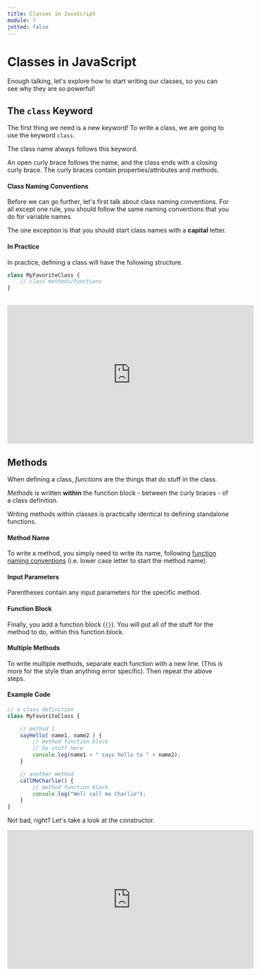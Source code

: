 ```yaml
---
title: Classes in JavaScript
module: 7
jotted: false
---
```


# Classes in JavaScript

Enough talking, let's explore how to start writing our classes, so you can see why they are so powerful!

## The `class` Keyword

The first thing we need is a new keyword! To write a class, we are going to use the keyword `class`.

The class name always follows this keyword.

An open curly brace follows the name, and the class ends with a closing curly brace.  The curly braces contain properties/attributes and methods.

#### Class Naming Conventions

Before we can go further, let's first talk about class naming conventions. For all except one rule, you should follow the same naming conventions that you do for variable names.

The one exception is that you should start class names with a **capital** letter.

#### In Practice

In practice, defining a class will have the following structure.

```js
class MyFavoriteClass {
    // class methods/functions
}
```
<br/>
<iframe width="560" height="315" src="https://www.youtube.com/embed/IXiYpXsUqA4" frameborder="0" allow="accelerometer; autoplay; encrypted-media; gyroscope; picture-in-picture" allowfullscreen></iframe>

## Methods

When defining a class, _functions_ are the things that do stuff in the class.

_Methods_ is written **within** the function block - between the curly braces - of a class definition.

Writing methods within classes is practically identical to defining standalone functions.

#### Method Name

To write a method, you simply need to write its name, following [function naming conventions]({{site.baseurl}}/modules/week-10/defining-functions/#naming-functions) (i.e. lower case letter to start the method name).

#### Input Parameters

Parentheses contain any input parameters for the specific method.

#### Function Block

Finally, you add a function block (`{}`). You will put all of the stuff for the method to do, within this function block.

#### Multiple Methods

To write multiple methods, separate each function with a new line. (This is more for the style than anything error specific). Then repeat the above steps.

#### Example Code

```js
// a class definition
class MyFavoriteClass {

    // method 1
    sayHello( name1, name2 ) {
        // method function block
        // Do stuff here
        console.log(name1 + " says hello to " + name2);
    }

    // another method
    callMeCharlie() {
        // method function block
        console.log("Well call me Charlie");
    }
}
```

Not bad, right? Let's take a look at the constructor.

<iframe width="560" height="315" src="https://www.youtube.com/embed/geQqadMdPWw" frameborder="0" allow="accelerometer; autoplay; encrypted-media; gyroscope; picture-in-picture" allowfullscreen></iframe>